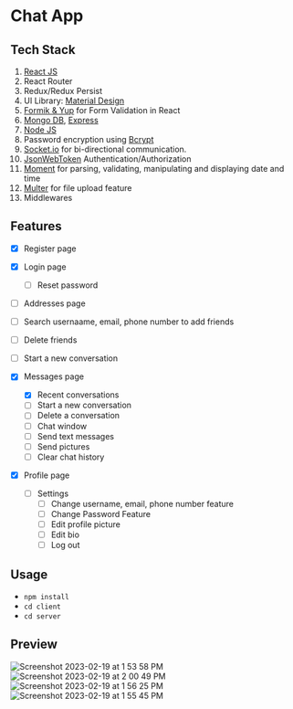 # Chat App

## Tech Stack

1. [React JS](https://reactjs.org/docs/getting-started.html/)
2. React Router
3. Redux/Redux Persist
4. UI Library: [Material Design](https://mui.com/) 
5. [Formik & Yup](https://formik.org/docs/guides/validation) for Form Validation in React
6. [Mongo DB](https://www.mongodb.com/docs/), [Express](https://expressjs.com/en/starter/installing.html)
7. [Node JS](https://nodejs.org/en/)
8. Password encryption using [Bcrypt](https://www.becrypt.com/uk/)
9. [Socket.io](https://socket.io/get-started/chat) for bi-directional communication.
10. [JsonWebToken](https://jwt.io/introduction) Authentication/Authorization
11. [Moment](https://jwt.io/Moment%20for%20parsing,%20validating,%20manipulating%20and%20displaying%20date%20and%20time.) for parsing, validating, manipulating and displaying date and time
12. [Multer](https://www.npmjs.com/package/multer) for file upload feature
13. Middlewares

## Features

- [x] Register page

- [x] Login page
  - [ ] Reset password

- [ ] Addresses page
 - [ ] Search usernaame, email, phone number to  add friends
 - [ ]  Delete friends
 - [ ] Start a new conversation 

- [x] Messages page
  - [x] Recent conversations
   - [ ] Start a new conversation 
   - [ ] Delete a conversation
  - [ ] Chat window
   - [ ] Send text messages
   - [ ] Send pictures
   - [ ] Clear chat history

- [x] Profile page
  - [ ] Settings
    - [ ] Change username, email, phone number feature
    - [ ] Change Password Feature
    - [ ] Edit profile picture
    - [ ] Edit bio
    - [ ] Log out

## Usage
- `npm install`
 - `cd client`
 - `cd server`

## Preview

![Screenshot 2023-02-19 at 1 53 58 PM](https://user-images.githubusercontent.com/73333847/219931643-f9093ac5-6171-46cf-a3aa-1766f9b4618d.png)
![Screenshot 2023-02-19 at 2 00 49 PM](https://user-images.githubusercontent.com/73333847/219931800-56c1cdb3-9c55-4b5a-b7de-d7b9e355c96b.png)
![Screenshot 2023-02-19 at 1 56 25 PM](https://user-images.githubusercontent.com/73333847/219931646-9e5a89c2-c8df-4e56-874d-c2841e00fdc1.png)
![Screenshot 2023-02-19 at 1 55 45 PM](https://user-images.githubusercontent.com/73333847/219931651-ba0ef079-3dc5-4c6a-ba46-639d9acba35a.png)

